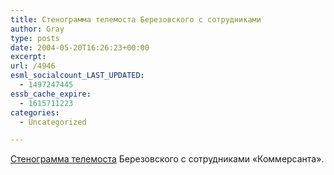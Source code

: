 ```yaml
---
title: Стенограмма телемоста Березовского с сотрудниками
author: Gray
type: posts
date: 2004-05-20T16:26:23+00:00
excerpt:
url: /4946
esml_socialcount_LAST_UPDATED:
  - 1497247445
essb_cache_expire:
  - 1615711223
categories:
  - Uncategorized

---
```








<a href="http://www.kommersant.ru/archive/archive-material.html?textPath=/documents/45.htm&#038;textTitle=%20ДОКУМЕНТ%20&#038;id_arcdoc=66" target="_blank">Стенограмма телемоста</a> Березовского с сотрудниками &#171;Коммерсанта&#187;.
